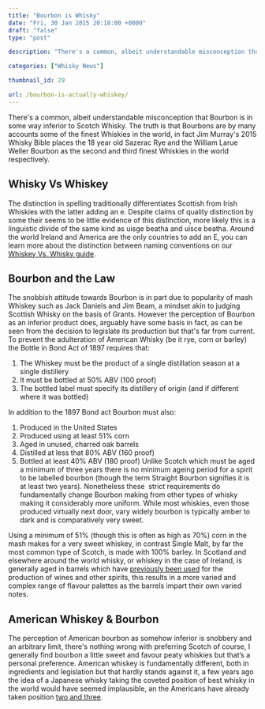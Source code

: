 ```yaml
---
title: "Bourbon is Whisky"
date: "Fri, 30 Jan 2015 20:18:00 +0000"
draft: "false"
type: "post"

description: "There's a common, albeit understandable misconception that Bourbon is in some way inferior to Scotch Whisky, it's not though it is distinctly different. Learn to differentiate Whiskey from Whisky and what makes Bourbon so uniquely American with Uisce Beatha"

categories: ["Whisky News"]

thumbnail_id: 29

url: /bourbon-is-actually-whiskey/
---
```


There's a common, albeit understandable misconception that Bourbon is in some way inferior to Scotch Whisky. The truth is that Bourbons are by many accounts some of the finest Whiskies in the world, in fact Jim Murray's 2015 Whisky Bible places the 18 year old Sazerac Rye and the William Larue Weller Bourbon as the second and third finest Whiskies in the world respectively.

## Whisky Vs Whiskey

The distinction in spelling traditionally differentiates Scottish from Irish Whiskies with the latter adding an e. Despite claims of quality distinction by some their seems to be little evidence of this distinction, more likely this is a linguistic divide of the same kind as uisge beatha and uisce beatha. Around the world Ireland and America are the only countries to add an E, you can learn more about the distinction between naming conventions on our [Whiskey Vs. Whisky guide](http://www.uiscebeatha.co.uk/bourbon-vs-whisky/).

## Bourbon and the Law

The snobbish attitude towards Bourbon is in part due to popularity of mash Whiskey such as Jack Daniels and Jim Beam, a mindset akin to judging Scottish Whisky on the basis of Grants. However the perception of Bourbon as an inferior product does, arguably have some basis in fact, as can be seen from the decision to legislate its production but that's far from current. To prevent the adulteration of American Whisky (be it rye, corn or barley)  the Bottle in Bond Act of 1897 requires that:
1.  The Whiskey must be the product of a single distillation season at a single distillery
2.  It must be bottled at 50% ABV (100 proof)
3.  The bottled label must specify its distillery of origin (and if different where it was bottled)

In addition to the 1897 Bond act Bourbon must also:

1.  Produced in the United States
2.  Produced using at least 51% corn
3.  Aged in unused, charred oak barrels
4.  Distilled at less that 80% ABV (160 proof)
5.  Bottled at least 40% ABV (180 proof)
Unlike Scotch which must be aged a minimum of three years there is no minimum ageing period for a spirit to be labelled bourbon (though the term Straight Bourbon signifies it is at least two years). Nonetheless these  strict requirements do fundamentally change Bourbon making from other types of whisky making it considerably more uniform. While most whiskies, even those produced virtually next door, vary widely bourbon is typically amber to dark and is comparatively very sweet.

Using a minimum of 51% (though this is often as high as 70%) corn in the mash makes for a very sweet whiskey, in contrast Single Malt, by far the most common type of Scotch, is made with 100% barley. In Scotland and elsewhere around the world whisky, or whiskey in the case of Ireland, is generally aged in barrels which have [previously been used](http://uiscebeatha.co.uk/whisky-tasting-the-colour/) for the production of wines and other spirits, this results in a more varied and complex range of flavour palettes as the barrels impart their own varied notes.

## American Whiskey &amp; Bourbon

The perception of American bourbon as somehow inferior is snobbery and an arbitrary limit, there's nothing wrong with preferring Scotch of course, I generally find bourbon a little sweet and favour peaty whiskies but that’s a personal preference. American whiskey is fundamentally different, both in ingredients and legislation but that hardly stands against it, a few years ago the idea of a Japanese whisky taking the coveted position of best whisky in the world would have seemed implausible, an the Americans have already taken position [two and three](http://uiscebeatha.co.uk/whisky-2015/).
